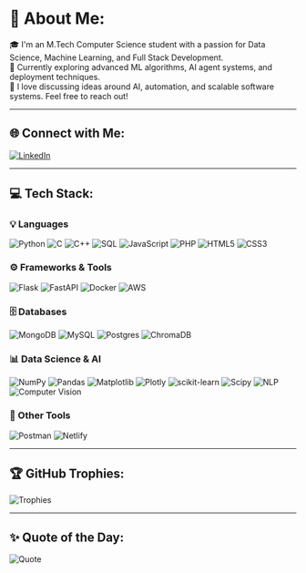 # 💫 About Me:
🎓 I'm an M.Tech Computer Science student with a passion for Data Science, Machine Learning, and Full Stack Development.  
🚀 Currently exploring advanced ML algorithms, AI agent systems, and deployment techniques.  
💬 I love discussing ideas around AI, automation, and scalable software systems. Feel free to reach out!

---

## 🌐 Connect with Me:
[![LinkedIn](https://img.shields.io/badge/LinkedIn-%230077B5.svg?style=flat-square&logo=linkedin&logoColor=white)](https://linkedin.com/in/debojyotimondal)  

---

## 💻 Tech Stack:

### 💡 Languages  
![Python](https://img.shields.io/badge/python-3670A0?style=for-the-badge&logo=python&logoColor=ffdd54)
![C](https://img.shields.io/badge/C-00599C?style=for-the-badge&logo=c&logoColor=white)
![C++](https://img.shields.io/badge/c++-%2300599C.svg?style=for-the-badge&logo=c%2B%2B&logoColor=white)
![SQL](https://img.shields.io/badge/sql-%2300C7B7.svg?style=for-the-badge&logo=mysql&logoColor=white)
![JavaScript](https://img.shields.io/badge/javascript-%23323330.svg?style=for-the-badge&logo=javascript&logoColor=%23F7DF1E)
![PHP](https://img.shields.io/badge/php-%23777BB4.svg?style=for-the-badge&logo=php&logoColor=white)
![HTML5](https://img.shields.io/badge/html5-%23E34F26.svg?style=for-the-badge&logo=html5&logoColor=white)
![CSS3](https://img.shields.io/badge/css3-%231572B6.svg?style=for-the-badge&logo=css3&logoColor=white)

### ⚙️ Frameworks & Tools  
![Flask](https://img.shields.io/badge/flask-%23000.svg?style=for-the-badge&logo=flask&logoColor=white)
![FastAPI](https://img.shields.io/badge/fastapi-%23009688.svg?style=for-the-badge&logo=fastapi&logoColor=white)
![Docker](https://img.shields.io/badge/docker-%230db7ed.svg?style=for-the-badge&logo=docker&logoColor=white)
![AWS](https://img.shields.io/badge/aws-%23FF9900.svg?style=for-the-badge&logo=amazonaws&logoColor=white)

### 🗄️ Databases  
![MongoDB](https://img.shields.io/badge/MongoDB-%234ea94b.svg?style=for-the-badge&logo=mongodb&logoColor=white)
![MySQL](https://img.shields.io/badge/mysql-%2300000f.svg?style=for-the-badge&logo=mysql&logoColor=white)
![Postgres](https://img.shields.io/badge/postgres-%23316192.svg?style=for-the-badge&logo=postgresql&logoColor=white)
![ChromaDB](https://img.shields.io/badge/ChromaDB-%23F51E9A.svg?style=for-the-badge&logo=databricks&logoColor=white)

### 📊 Data Science & AI  
![NumPy](https://img.shields.io/badge/numpy-%23013243.svg?style=for-the-badge&logo=numpy&logoColor=white)
![Pandas](https://img.shields.io/badge/pandas-%23150458.svg?style=for-the-badge&logo=pandas&logoColor=white)
![Matplotlib](https://img.shields.io/badge/Matplotlib-%23ffffff.svg?style=for-the-badge&logo=Matplotlib&logoColor=black)
![Plotly](https://img.shields.io/badge/Plotly-%233F4F75.svg?style=for-the-badge&logo=plotly&logoColor=white)
![scikit-learn](https://img.shields.io/badge/scikit--learn-%23F7931E.svg?style=for-the-badge&logo=scikit-learn&logoColor=white)
![Scipy](https://img.shields.io/badge/SciPy-%230C55A5.svg?style=for-the-badge&logo=scipy&logoColor=white)
![NLP](https://img.shields.io/badge/NLP-%23007ACC.svg?style=for-the-badge&logo=fastapi&logoColor=white)
![Computer Vision](https://img.shields.io/badge/Computer%20Vision-%230084FF.svg?style=for-the-badge&logo=openCV&logoColor=white)

### 🧪 Other Tools  
![Postman](https://img.shields.io/badge/Postman-FF6C37?style=for-the-badge&logo=postman&logoColor=white)
![Netlify](https://img.shields.io/badge/netlify-%23000000.svg?style=for-the-badge&logo=netlify&logoColor=#00C7B7)

---

## 🏆 GitHub Trophies:
![Trophies](https://github-profile-trophy.vercel.app/?username=dev28616&theme=radical&no-frame=false&no-bg=true&margin-w=4)

---

## ✨ Quote of the Day:
![Quote](https://quotes-github-readme.vercel.app/api?type=horizontal&theme=radical)
